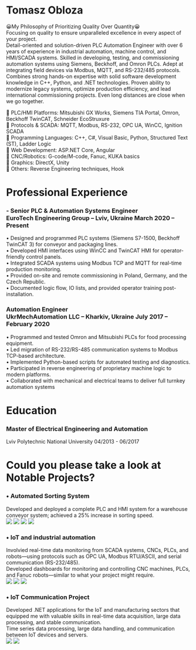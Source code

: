 # Tomasz Obloza
😀My Philosophy of Prioritizing Quality Over Quantity😀
<BR>
Focusing on quality to ensure unparalleled excellence in every aspect of your project.<BR>
Detail-oriented and solution-driven PLC Automation Engineer with over 6 years of experience in industrial automation, machine control, and HMI/SCADA systems. Skilled in developing, testing, and commissioning automation systems using Siemens, Beckhoff, and Omron PLCs. Adept at integrating field devices via Modbus, MQTT, and RS-232/485 protocols. Combines strong hands-on expertise with solid software development knowledge in C++, Python, and .NET technologies. Proven ability to modernize legacy systems, optimize production efficiency, and lead international commissioning projects.
Even long distances are close when we go together.<BR>

🥇 PLC/HMI Platforms: Mitsubishi GX Works, Siemens TIA Portal, Omron, Beckhoff TwinCAT, Schneider EcoStruxure<BR>
🥇 Protocols & SCADA: MQTT, Modbus, RS-232, OPC UA, WinCC, Ignition SCADA<BR>
🥇 Programming Languages: C++, C#, Visual Basic, Python, Structured Text (ST), Ladder Logic<BR>
🥇 Web Development: ASP.NET Core, Angular<BR>
🥇 CNC/Robotics: G-code/M-code, Fanuc, KUKA basics<BR>
🥇 Graphics: DirectX, Unity<BR>
🥇 Others: Reverse Engineering techniques, Hook<BR>


<h1>Professional Experience</h1>
<h3>-	Senior PLC & Automation Systems Engineer<BR>
EuroTech Engineering Group – Lviv, Ukraine March  2020 – Present<BR></h3>
•	Designed and programmed PLC systems (Siemens S7-1500, Beckhoff TwinCAT 3) for conveyor and packaging lines.<BR>
•	Developed HMI interfaces using WinCC and TwinCAT HMI for operator-friendly control panels.<BR>
•	Integrated SCADA systems using Modbus TCP and MQTT for real-time production monitoring.<BR>
•	Provided on-site and remote commissioning in Poland, Germany, and the Czech Republic.<BR>
•	Documented logic flow, IO lists, and provided operator training post-installation.<BR>

<h3>Automation Engineer<BR>
UkrMechAutomation LLC – Kharkiv, Ukraine  July 2017 – February 2020<BR></h3>
•	Programmed and tested Omron and Mitsubishi PLCs for food processing equipment.<BR>
•	Led migration of RS-232/RS-485 communication systems to Modbus TCP-based architecture.<BR>
•	Implemented Python-based scripts for automated testing and diagnostics.<BR>
•	Participated in reverse engineering of proprietary machine logic to modern platforms.<BR>
•	Collaborated with mechanical and electrical teams to deliver full turnkey automation systems<BR>


<h1>Education</h1>
<h3>Master of Electrical Engineering and Automation<BR></h3>
Lviv Polytechnic National University	04/2013 - 06/2017<BR>

<h1>Could you please take a look at Notable Projects?<BR></h1>
<h3>•	Automated Sorting System<BR></h3>
Developed and deployed a complete PLC and HMI system for a warehouse conveyor system; achieved a 25% increase in sorting speed.<BR>
<img src='https://github.com/user-attachments/assets/7d483e76-4a3c-422d-b6b3-d35ee05fb3b5'>
<img src='https://github.com/user-attachments/assets/7188582c-150c-4081-8d2b-41624a8880f0'>
<img src='https://github.com/user-attachments/assets/5431283e-03b4-4b1d-8c77-306f7fdfa96a'>
<img src='https://github.com/user-attachments/assets/21efb7d0-843c-4269-be3a-dd86667c6c22'>


<h3>•	IoT and industrial automation<BR></h3>
Involvied real-time data monitoring from SCADA systems, CNCs, PLCs, and robots—using protocols such as OPC UA, Modbus RTU/ASCII, and serial communication (RS-232/485).<BR>
Developed dashboards for monitoring and controlling CNC machines, PLCs, and Fanuc robots—similar to what your project might require.<BR>
<img src='https://github.com/user-attachments/assets/1c90f7cb-0474-40fe-b639-22d4eab15c61'>
<img src='https://github.com/user-attachments/assets/35e1b520-a09a-4566-bcca-fa66608c9450'>
<img src='https://github.com/user-attachments/assets/3f5313a9-e32a-458b-b37a-f4e4ab51d4cf'>

<h3>•	IoT Communication Project<BR></h3>
Developed .NET applications for the IoT and manufacturing sectors that equipped me with valuable skills in real-time data acquisition, large data processing, and stable communication.<BR>
Time series data processing, large data handling, and communication between IoT devices and servers.<BR>
<img src='https://github.com/user-attachments/assets/0db716db-c606-44bf-a276-3e3589f5dcda'>
<img src='https://github.com/user-attachments/assets/f4fae84f-4dda-41e9-a643-bddebf1c8a37'>
